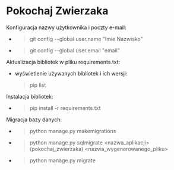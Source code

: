 # Pokochaj Zwierzaka
Konfiguracja nazwy użytkownika i poczty e-mail:
* > git config --global user.name "Imie Nazwisko"
* > git config --global user.email "email"
  
Aktualizacja bibliotek w pliku requirements.txt:
* wyświetlenie używanych bibliotek i ich wersji:
   >pip list

Instalacja bibliotek:
* > pip install -r requirements.txt
  
Migracja bazy danych:
* > python manage.py makemigrations
* > python manage.py sqlmigrate <nazwa_aplikacji>(pokochaj_zwierzaka) <nazwa_wygenerowanego_pliku>
* > python manage.py migrate